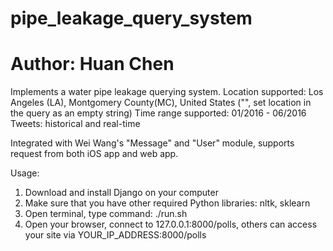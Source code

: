 # pipe_leakage_query_system
# Author: Huan Chen

Implements a water pipe leakage querying system.
Location supported: Los Angeles (LA), Montgomery County(MC), United States ("", set location in the query as an empty string)
Time range supported: 01/2016 - 06/2016
Tweets: historical and real-time

Integrated with Wei Wang's "Message" and "User" module, supports request from both iOS app and web app.

Usage:
1. Download and install Django on your computer
2. Make sure that you have other required Python libraries: nltk, sklearn
3. Open terminal, type command: ./run.sh
4. Open your browser, connect to 127.0.0.1:8000/polls, others can access your site via YOUR_IP_ADDRESS:8000/polls
